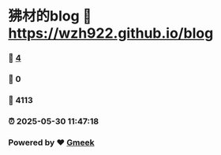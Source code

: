 # 狒材的blog :link: https://wzh922.github.io/blog 
### :page_facing_up: [4](https://wzh922.github.io/blog/tag.html) 
### :speech_balloon: 0 
### :hibiscus: 4113 
### :alarm_clock: 2025-05-30 11:47:18 
### Powered by :heart: [Gmeek](https://github.com/Meekdai/Gmeek)
